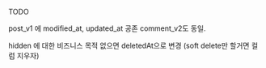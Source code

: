 TODO

post_v1 에 modified_at, updated_at 공존
comment_v2도 동일. 

hidden 에 대한 비즈니스 목적 없으면 deletedAt으로 변경 (soft delete만 할거면 컬럼 지우자)
